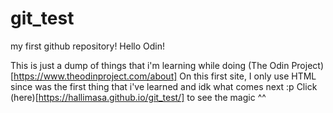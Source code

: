# git_test
my first github repository!
Hello Odin!

This is just a dump of things that i'm learning while doing (The Odin Project)[https://www.theodinproject.com/about]
On this first site, I only use HTML since was the first thing that i've learned and idk what comes next :p
Click (here)[https://hallimasa.github.io/git_test/] to see the magic ^^ 